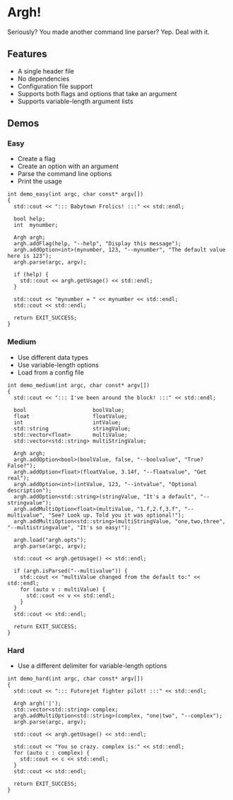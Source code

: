 Argh!
====
Seriously? You made another command line parser? Yep. Deal with it.
## Features
* A single header file
* No dependencies
* Configuration file support
* Supports both flags and options that take an argument
* Supports variable-length argument lists
## Demos
### Easy
* Create a flag
* Create an option with an argument
* Parse the command line options
* Print the usage
```
int demo_easy(int argc, char const* argv[])
{
  std::cout << "::: Babytown Frolics! :::" << std::endl;

  bool help;
  int  mynumber;

  Argh argh;
  argh.addFlag(help, "--help", "Display this message");
  argh.addOption<int>(mynumber, 123, "--mynumber", "The default value here is 123");
  argh.parse(argc, argv);

  if (help) {
    std::cout << argh.getUsage() << std::endl;
  }

  std::cout << "mynumber = " << mynumber << std::endl;
  std::cout << std::endl;

  return EXIT_SUCCESS;
}
```
### Medium
* Use different data types
* Use variable-length options
* Load from a config file
```
int demo_medium(int argc, char const* argv[])
{
  std::cout << "::: I've been around the block! :::" << std::endl;

  bool                     boolValue;
  float                    floatValue;
  int                      intValue;
  std::string              stringValue;
  std::vector<float>       multiValue;
  std::vector<std::string> multiStringValue;

  Argh argh;
  argh.addOption<bool>(boolValue, false, "--boolvalue", "True? False?");
  argh.addOption<float>(floatValue, 3.14f, "--floatvalue", "Get real");
  argh.addOption<int>(intValue, 123, "--intvalue", "Optional description");
  argh.addOption<std::string>(stringValue, "It's a default", "--stringvalue");
  argh.addMultiOption<float>(multiValue, "1.f,2.f,3.f", "--multivalue", "See? Look up. Told you it was optional!");
  argh.addMultiOption<std::string>(multiStringValue, "one,two,three", "--multistringvalue", "It's so easy!");

  argh.load("argh.opts");
  argh.parse(argc, argv);

  std::cout << argh.getUsage() << std::endl;

  if (argh.isParsed("--multivalue")) {
    std::cout << "multiValue changed from the default to:" << std::endl;
    for (auto v : multiValue) {
      std::cout << v << std::endl;
    }
  }
  std::cout << std::endl;

  return EXIT_SUCCESS;
}
```
### Hard
* Use a different delimiter for variable-length options
```
int demo_hard(int argc, char const* argv[])
{
  std::cout << "::: Futurejet fighter pilot! :::" << std::endl;

  Argh argh('|');
  std::vector<std::string> complex;
  argh.addMultiOption<std::string>(complex, "one|two", "--complex");
  argh.parse(argc, argv);

  std::cout << argh.getUsage() << std::endl;

  std::cout << "You so crazy. complex is:" << std::endl;
  for (auto c : complex) {
    std::cout << c << std::endl;
  }
  std::cout << std::endl;

  return EXIT_SUCCESS;
}
```
